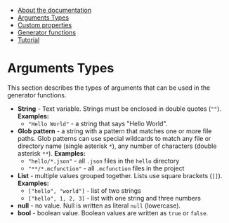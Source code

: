 <!-- doctree start -->
- [About the documentation](/docs/README.md)
- [Arguments Types](/docs/arguments_types.md)
- [Custom properties](/docs/custom_properties.md)
- [Generator functions](/docs/generator_functions.md)
- [Tutorial](/docs/tutorial.md)
<!-- doctree end -->
# Arguments Types
This section describes the types of arguments that can be used in the generator functions.

- **String** - Text variable. Strings must be enclosed in double quotes (`""`).
  **Examples:**
  - `"Hello World"` - a string that says "Hello World".
- **Glob pattern** - a string with a pattern that matches one or more file paths. Glob patterns can use special wildcards to match any file or directory name (single asterisk `*`), any number of characters (double asterisk `**`). **Examples:**
  - `"hello/*.json"` - all `.json` files in the `hello` directory
  - `"**/*.mcfunction"` - all `.mcfunction` files in the project
- **List** - multiple values grouped together. Lists use square brackets
  (`[]`). **Examples:**
  - `["hello", "world"]` - list of two strings
  - `["hello", 1, 2, 3]` - list with one string and three numbers
- **null** - no value. Null is written as literal `null` (lowercase).
- **bool** - boolean value. Boolean values are written as `true` or `false`.

